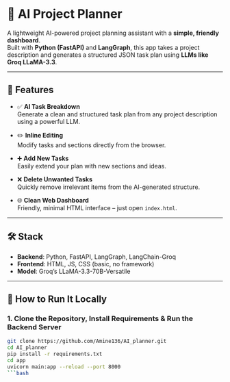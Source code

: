# 🧠 AI Project Planner

A lightweight AI-powered project planning assistant with a **simple, friendly dashboard**.  
Built with **Python (FastAPI)** and **LangGraph**, this app takes a project description and generates a structured JSON task plan using **LLMs like Groq LLaMA-3.3**.

---

## 🚀 Features

- ✅ **AI Task Breakdown**  
  Generate a clean and structured task plan from any project description using a powerful LLM.

- ✏️ **Inline Editing**  
  Modify tasks and sections directly from the browser.

- ➕ **Add New Tasks**  
  Easily extend your plan with new sections and ideas.

- ❌ **Delete Unwanted Tasks**  
  Quickly remove irrelevant items from the AI-generated structure.

- 🌐 **Clean Web Dashboard**  
  Friendly, minimal HTML interface – just open `index.html`.

---

## 🛠️ Stack

- **Backend**: Python, FastAPI, LangGraph, LangChain-Groq  
- **Frontend**: HTML, JS, CSS (basic, no framework)  
- **Model**: Groq’s LLaMA-3.3-70B-Versatile

---

## 🧪 How to Run It Locally

### 1. Clone the Repository, Install Requirements & Run the Backend Server 

```bash
git clone https://github.com/Amine136/AI_planner.git
cd AI_planner
pip install -r requirements.txt
cd app
uvicorn main:app --reload --port 8000
```bash
